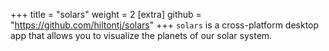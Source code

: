 +++
title = "solars"
weight = 2
[extra]
github = "https://github.com/hiltontj/solars"
+++
`solars` is a cross-platform desktop app that allows you to visualize the planets of our solar system.

<!-- more -->

